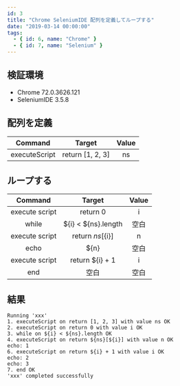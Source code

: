 ```yaml
---
id: 3
title: "Chrome SeleniumIDE 配列を定義してループする"
date: "2019-03-14 00:00:00"
tags:
  - { id: 6, name: "Chrome" }
  - { id: 7, name: "Selenium" }
---
```


## 検証環境

- Chrome 72.0.3626.121
- SeleniumIDE 3.5.8

## 配列を定義

| Command | Target | Value |
|:-:|:-:|:-:|
| executeScript | return [1, 2, 3] | ns |

## ループする

| Command | Target | Value |
|:-:|:-:|:-:|
| execute script | return 0 | i |
| while | ${i} < ${ns}.length | 空白 |
| execute script | return ${ns}[${i}] | n |
| echo | ${n} | 空白 |
| execute script | return ${i} + 1 | i |
| end | 空白 | 空白 |

## 結果

```plaintext
Running 'xxx'
1. executeScript on return [1, 2, 3] with value ns OK
2. executeScript on return 0 with value i OK
3. while on ${i} < ${ns}.length OK
4. executeScript on return ${ns}[${i}] with value n OK
echo: 1
6. executeScript on return ${i} + 1 with value i OK
echo: 2
echo: 3
7. end OK
'xxx' completed successfully
```

